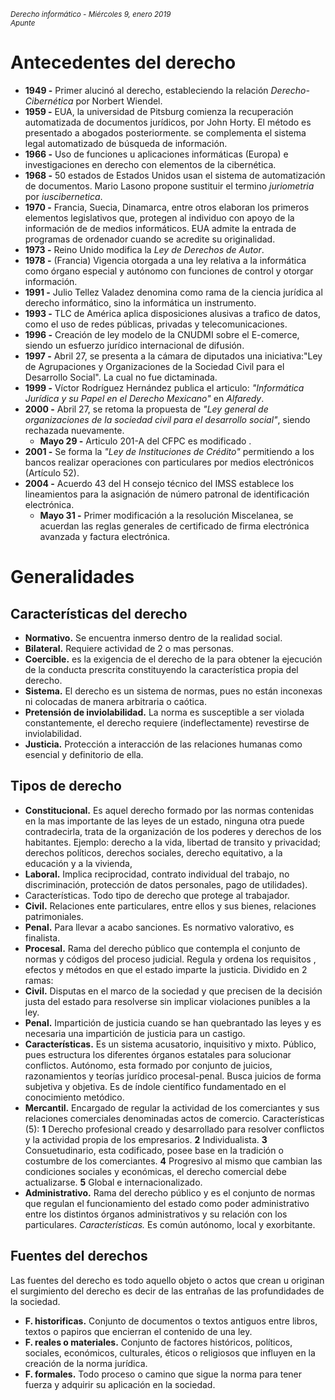 <small>*Derecho informático - Miércoles 9, enero 2019  
Apunte*</small>
# Antecedentes del derecho
- **1949 -** Primer alucinó al derecho, estableciendo la relación *Derecho-Cibernética* por Norbert Wiendel.
- **1959 -** EUA, la universidad de Pitsburg comienza la recuperación automatizada de  documentos jurídicos, por John Horty. El método es presentado a abogados posteriormente. se complementa el sistema legal automatizado de búsqueda de información.
- **1966 -** Uso de funciones u aplicaciones informáticas (Europa) e investigaciones en derecho con elementos de la cibernética.
- **1968 -** 50 estados de Estados Unidos usan el sistema de automatización de documentos. Mario Lasono propone sustituir el termino *juriometria* por *iuscibernetica*.
- **1970 -** Francia, Suecia, Dinamarca, entre otros elaboran los primeros elementos legislativos que, protegen al individuo con apoyo de la información de de medios informáticos.
  EUA admite la entrada de programas de ordenador cuando se acredite su originalidad.
- **1973 -** Reino Unido modifica la *Ley de Derechos de Autor*.
- **1978 -** (Francia) Vigencia otorgada a una ley  relativa a la informática  como órgano especial y autónomo con funciones de control y otorgar información.
- **1991 -** Julio Tellez Valadez denomina como rama de la ciencia jurídica al derecho informático, sino la informática un instrumento.
- **1993 -** TLC de América aplica disposiciones alusivas a trafico de datos, como el uso de redes públicas, privadas y telecomunicaciones.
- **1996 -** Creación de ley modelo de la CNUDMI sobre el E-comerce, siendo un esfuerzo jurídico internacional de difusión.
- **1997 -** Abril 27, se presenta a la cámara de diputados una iniciativa:"Ley  de Agrupaciones  y Organizaciones  de la Sociedad Civil para el Desarrollo Social". La cual no fue dictaminada.
- **1999 -** Víctor Rodríguez Hernández publica el articulo: *"Informática Jurídica y su Papel en el Derecho Mexicano"* en *Alfaredy*.
- **2000 -** Abril 27, se retoma la propuesta de *"Ley general de organizaciones de la sociedad civil para el desarrollo social"*, siendo rechazada nuevamente.
  - **Mayo 29 -** Articulo 201-A del CFPC es modificado .
- **2001 -** Se forma la *"Ley de Instituciones de Crédito"* permitiendo a los bancos realizar operaciones con particulares por medios electrónicos (Artículo 52).
- **2004 -** Acuerdo 43 del H consejo técnico del IMSS establece los lineamientos para la asignación de número patronal de identificación electrónica.
  - **Mayo 31 -** Primer modificación a la resolución Miscelanea, se acuerdan las reglas generales de certificado de firma electrónica avanzada y factura electrónica.

# Generalidades

## Características del derecho
- **Normativo.** Se encuentra inmerso dentro de la realidad social.
- **Bilateral.** Requiere actividad de 2 o mas personas.
- **Coercible.** es la exigencia de el derecho de la para obtener la ejecución de la conducta prescrita constituyendo la característica propia del derecho.
- **Sistema.** El derecho es un sistema de normas, pues no están  inconexas ni colocadas de manera arbitraria o caótica.
- **Pretensión de inviolabilidad.** La norma es susceptible a ser violada constantemente, el derecho requiere (indeflectamente) revestirse de inviolabilidad.
- **Justicia.** Protección a interacción de las relaciones humanas como esencial y definitorio de ella.

## Tipos de derecho
- **Constitucional.** Es aquel derecho formado por las normas contenidas en la mas importante de las leyes de un estado, ninguna otra puede contradecirla, trata de la organización de los poderes y derechos de los habitantes. Ejemplo: derecho a la vida, libertad de transito y privacidad; derechos políticos, derechos sociales, derecho equitativo, a la educación y a la vivienda,
- **Laboral.** Implica reciprocidad, contrato individual del trabajo, no discriminación, protección de datos personales, pago de utilidades).
 - Características. Todo tipo de derecho que protege al trabajador.
- **Civil.** Relaciones ente particulares, entre ellos y  sus bienes, relaciones patrimoniales.
- **Penal.** Para llevar a acabo sanciones. Es normativo valorativo, es finalista.
- **Procesal.** Rama del derecho público que contempla el conjunto de normas y códigos del proceso judicial. Regula y ordena los requisitos , efectos y métodos en que el estado imparte la justicia. Dividido en 2 ramas:
 - **Civil.** Disputas en el marco de la sociedad y que precisen de la decisión justa del estado para resolverse sin implicar violaciones punibles a la ley.
 - **Penal.** Impartición de justicia cuando se han quebrantado las leyes  y es necesaria una impartición de justicia para un castigo.
 - **Características.** Es un sistema acusatorio, inquisitivo y mixto. Público, pues estructura los diferentes órganos estatales para solucionar conflictos. Autónomo, esta formado por conjunto de juicios, razonamientos y teorías jurídico procesal-penal. Busca juicios de forma subjetiva y objetiva. Es de índole científico fundamentado en el conocimiento metódico.
- **Mercantil.** Encargado de regular la actividad de los comerciantes y sus relaciones comerciales denominadas actos de comercio.
Características (5): **1** Derecho profesional creado y desarrollado para resolver conflictos y la actividad propia de los empresarios. **2** Individualista. **3** Consuetudinario, esta codificado, posee base en la tradición o costumbre de los comerciantes. **4** Progresivo al mismo que cambian las condiciones sociales y económicas, el derecho comercial debe actualizarse. **5** Global e internacionalizado.
- **Administrativo.** Rama del derecho público y es el conjunto de normas que regulan el funcionamiento del estado como poder administrativo entre los distintos órganos administrativos y su relación con los particulares.
*Características.* Es común autónomo, local y exorbitante.

## Fuentes del derechos
Las fuentes del derecho es todo aquello objeto o actos que crean u originan el surgimiento del derecho es decir de las entrañas de las profundidades de la sociedad.
- **F. historificas.** Conjunto de documentos o textos antiguos entre libros, textos o papiros que encierran el contenido de una ley.
- **F. reales o materiales.** Conjunto de factores históricos, políticos, sociales, económicos, culturales, éticos o religiosos que influyen en la creación de la norma jurídica.
- **F. formales.** Todo proceso o camino que sigue la norma para tener fuerza y adquirir su aplicación en la sociedad.
